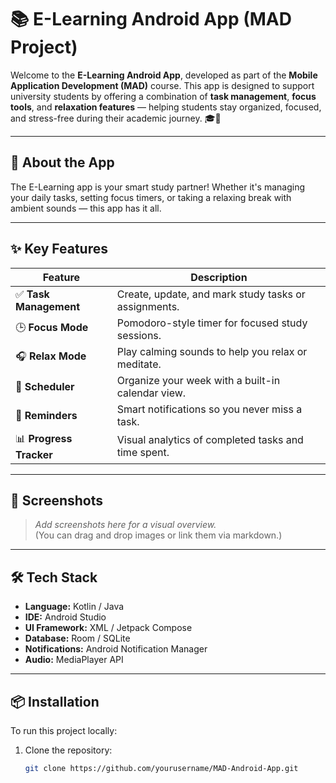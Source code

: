 # 📚 E-Learning Android App (MAD Project)

Welcome to the **E-Learning Android App**, developed as part of the **Mobile Application Development (MAD)** course. This app is designed to support university students by offering a combination of **task management**, **focus tools**, and **relaxation features** — helping students stay organized, focused, and stress-free during their academic journey. 🎓📱

---

## 🚀 About the App

The E-Learning app is your smart study partner! Whether it's managing your daily tasks, setting focus timers, or taking a relaxing break with ambient sounds — this app has it all.

---

## ✨ Key Features

| Feature | Description |
|--------|-------------|
| ✅ **Task Management** | Create, update, and mark study tasks or assignments. |
| 🕒 **Focus Mode** | Pomodoro-style timer for focused study sessions. |
| 🎧 **Relax Mode** | Play calming sounds to help you relax or meditate. |
| 📅 **Scheduler** | Organize your week with a built-in calendar view. |
| 🔔 **Reminders** | Smart notifications so you never miss a task. |
| 📊 **Progress Tracker** | Visual analytics of completed tasks and time spent. |

---

## 📸 Screenshots

> _Add screenshots here for a visual overview._  
> (You can drag and drop images or link them via markdown.)

---

## 🛠️ Tech Stack

- **Language:** Kotlin / Java  
- **IDE:** Android Studio  
- **UI Framework:** XML / Jetpack Compose  
- **Database:** Room / SQLite  
- **Notifications:** Android Notification Manager  
- **Audio:** MediaPlayer API  

---

## 📦 Installation

To run this project locally:

1. Clone the repository:
   ```bash
   git clone https://github.com/yourusername/MAD-Android-App.git
